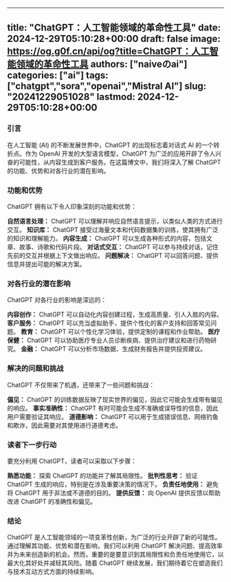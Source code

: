 
---
title: "ChatGPT：人工智能领域的革命性工具"
date: 2024-12-29T05:10:28+00:00
draft: false
image: https://og.g0f.cn/api/og?title=ChatGPT：人工智能领域的革命性工具
authors: ["naiveのai"]
categories: ["ai"]
tags: ["chatgpt","sora","openai","Mistral AI"]
slug: "20241229051028"
lastmod: 2024-12-29T05:10:28+00:00
---
### 引言

在人工智能 (AI) 的不断发展世界中，ChatGPT 的出现标志着对话式 AI 的一个转折点。作为 OpenAI 开发的大型语言模型，ChatGPT 为广泛的应用开辟了令人兴奋的可能性，从内容生成到客户服务。在这篇博文中，我们将深入了解 ChatGPT 的功能、优势和对各行业的潜在影响。

### 功能和优势

ChatGPT 拥有以下令人印象深刻的功能和优势：

**自然语言处理：** ChatGPT 可以理解并响应自然语言提示，以类似人类的方式进行交互。
**知识库：** ChatGPT 接受过海量文本和代码数据集的训练，使其拥有广泛的知识和理解能力。
**内容生成：** ChatGPT 可以生成各种形式的内容，包括文章、故事、诗歌和代码片段。
**对话式交互：** ChatGPT 可以参与持续对话，记住先前的交互并根据上下文做出响应。
**问题解决：** ChatGPT 可以回答问题、提供信息并提出可能的解决方案。

### 对各行业的潜在影响

ChatGPT 对各行业的影响是深远的：

**内容创作：** ChatGPT 可以自动化内容创建过程，生成高质量、引人入胜的内容。
**客户服务：** ChatGPT 可以充当虚拟助手，提供个性化的客户支持和回答常见问题。
**教育：** ChatGPT 可以个性化学习体验，提供定制的课程和作业帮助。
**医疗保健：** ChatGPT 可以协助医疗专业人员诊断疾病、提供治疗建议和进行药物研究。
**金融：** ChatGPT 可以分析市场数据、生成财务报告并提供投资建议。

### 解决的问题和挑战

ChatGPT 不仅带来了机遇，还带来了一些问题和挑战：

**偏见：** ChatGPT 的训练数据反映了现实世界的偏见，因此它可能会生成带有偏见的响应。
**事实准确性：** ChatGPT 有时可能会生成不准确或误导性的信息，因此用户需要验证其响应。
**道德影响：** ChatGPT 可以用于生成错误信息、网络钓鱼和欺诈，因此需要对其使用进行道德考虑。

### 读者下一步行动

要充分利用 ChatGPT，读者可以采取以下步骤：

**熟悉功能：** 探索 ChatGPT 的功能并了解其局限性。
**批判性思考：** 验证 ChatGPT 生成的响应，特别是在涉及重要决策的情况下。
**负责任地使用：** 避免将 ChatGPT 用于非法或不道德的目的。
**提供反馈：** 向 OpenAI 提供反馈以帮助改进 ChatGPT 的准确性和偏见。

### 结论

ChatGPT 是人工智能领域的一项变革性创新，为广泛的行业开辟了新的可能性。通过理解其功能、优势和潜在影响，我们可以利用 ChatGPT 解决问题、提高效率并为未来创造新的机会。然而，重要的是要意识到其局限性和负责任地使用它，以最大化其好处并减轻其风险。随着 ChatGPT 继续发展，我们期待着它在塑造我们与技术互动方式方面的持续影响。